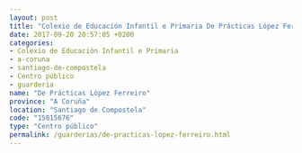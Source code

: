 ```yaml
---
layout: post
title: "Colexio de Educación Infantil e Primaria De Prácticas López Ferreiro"
date: 2017-09-20 20:57:05 +0200
categories:
- Colexio de Educación Infantil e Primaria
- a-coruna
- santiago-de-compostela
- Centro público
- guarderia
name: "De Prácticas López Ferreiro"
province: "A Coruña"
location: "Santiago de Compostela"
code: "15015676"
type: "Centro público"
permalink: /guarderias/de-practicas-lopez-ferreiro.html
---
```

